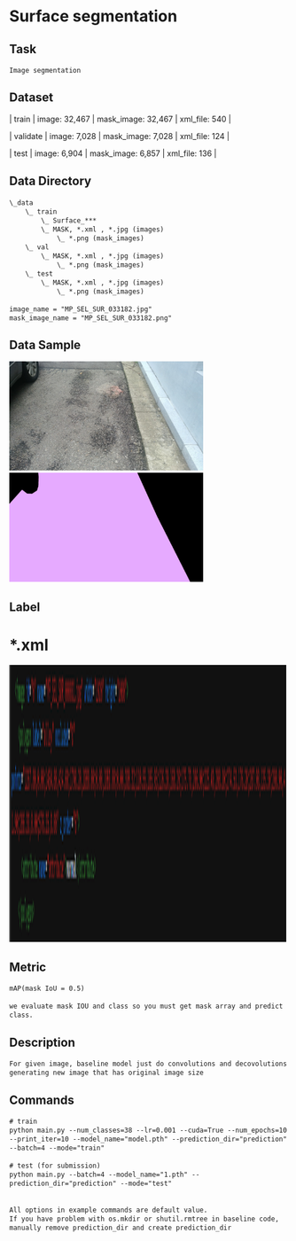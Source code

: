 # Surface segmentation

## Task
```
Image segmentation
```

## Dataset
| train | image: 32,467 | mask_image: 32,467 | xml_file: 540 |

| validate | image: 7,028 | mask_image: 7,028 | xml_file: 124 |

| test | image: 6,904 | mask_image: 6,857 | xml_file: 136 |


## Data Directory
```
\_data
    \_ train
        \_ Surface_***
        \_ MASK, *.xml , *.jpg (images)
            \_ *.png (mask_images)
    \_ val
        \_ MASK, *.xml , *.jpg (images)
            \_ *.png (mask_images)
    \_ test
        \_ MASK, *.xml , *.jpg (images)
            \_ *.png (mask_images)

image_name = "MP_SEL_SUR_033182.jpg"
mask_image_name = "MP_SEL_SUR_033182.png"
```

## Data Sample
<img width=350 src="sample_images/MP_SEL_SUR_000001.jpg"/>　　　<img width=350 src="sample_images/MP_SEL_SUR_000001.png"/>


## Label
# *.xml

<img width=500, img height=500 src="sample_images/xml.PNG"/>　　　



## Metric
```
mAP(mask IoU = 0.5)

we evaluate mask IOU and class so you must get mask array and predict class.
```

## Description
```
For given image, baseline model just do convolutions and decovolutions generating new image that has original image size
```

## Commands
```
# train
python main.py --num_classes=38 --lr=0.001 --cuda=True --num_epochs=10 --print_iter=10 --model_name="model.pth" --prediction_dir="prediction" --batch=4 --mode="train"

# test (for submission)
python main.py --batch=4 --model_name="1.pth" --prediction_dir="prediction" --mode="test" 


All options in example commands are default value.
If you have problem with os.mkdir or shutil.rmtree in baseline code, manually remove prediction_dir and create prediction_dir
```
